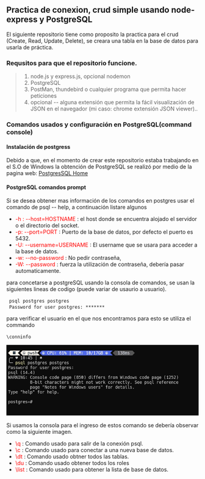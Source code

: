 ## Practica de conexion, crud simple usando node-express y PostgreSQL

  El siguiente repositorio tiene como proposito la practica para el crud (Create, Read, Update, Delete), se creara una tabla en la base de datos para usarla de práctica.

### Requsitos para que el repositorio funcione.

> 1. node.js y express.js, opcional nodemon
> 2. PostgreSQL
> 3. PostMan, thundebird o cualquier programa que permita hacer peticiones
> 4. opcional -- alguna extensión que permita la fácil visualización de JSON en el navegador (mi caso: chrome extensión JSON viewer)..


### Comandos usados y configuración en PostgreSQL(command console)

#### Instalación de postgress

Debido a que, en el momento de crear este repositorio estaba trabajando en el S.O de Windows la obtención de PostgreSQL se realizó por medio de la pagina web: [PostgresSQL Home](https://www.postgresql.org/)

#### PostgreSQL comandos prompt

Si se desea obtener mas información de los comandos en postgres usar el comando de psql -- help, a continuación listare algunos 

- <span style='color:red'>-h : --host=HOSTNAME </span> : el host donde se encuentra alojado el servidor o el directorio del socket.
- <span style='color:red'>-p: --port=PORT</span> : Puerto de la base de datos, por defecto el puerto es 5432.
- <span style='color:red'>-U: --username=USERNAME</span> : El username que se usara para acceder a la base de datos.
- <span style='color:red'>-w: --no-password</span> : No pedir contraseña,
- <span style='color:red'>-W: --password</span> : fuerza la utilización de contraseña, debería pasar automaticamente.

para concetarse a postgreSQL usando la consola de comandos, se usan la siguientes lineas de codigo (puede variar de usaurio a usuario).

```
 psql postgres postgres
 Password for user postgres: *******
 ```
para verificar el usuario en el que nos encontramos para esto se utiliza el commando
 ```
\conninfo
```

![interface con comandos PSQL](https://github.com/nicolanda/node-api-postgreSQL/blob/main/src/public/imagen_1_promt_start.JPG?raw=true)

Si usamos la consola para el ingreso de estos comando se debería observar como la siguiente imagen.


- <span style='color:red'>\q</span> : Comando usado para salir de la conexión psql.
- <span style='color:red'>\c</span> : Comando usado para conectar a una nueva base de datos.
- <span style='color:red'>\dt</span> : Comando usado obtner todos las tablas.
- <span style='color:red'>\du</span> : Comando usado obtener todos los roles
- <span style='color:red'>\list</span> : Comando usado para obtener la lista de base de datos.
